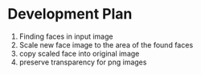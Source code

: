 # Development Plan

1. Finding faces in input image
2. Scale new face image to the area of the found faces
3. copy scaled face into original image
4. preserve transparency for png images